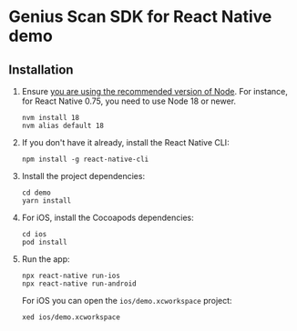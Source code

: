 # Genius Scan SDK for React Native demo

## Installation

1. Ensure [you are using the recommended version of Node](https://reactnative.dev/docs/environment-setup?guide=native). For instance, for React Native 0.75, you need to use Node 18 or newer.

    ```
    nvm install 18
    nvm alias default 18
    ```

2. If you don't have it already, install the React Native CLI:

    ```
    npm install -g react-native-cli
    ```

3. Install the project dependencies:

    ```
    cd demo
    yarn install
    ```

4. For iOS, install the Cocoapods dependencies:

    ```
    cd ios
    pod install
    ```

5. Run the app:

    ```
    npx react-native run-ios
    npx react-native run-android
    ```

    For iOS you can open the `ios/demo.xcworkspace` project:

    ```
    xed ios/demo.xcworkspace
    ```

